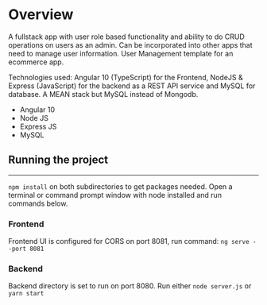 # Overview
A fullstack app with user role based functionality and ability to do CRUD operations on users as an admin.
Can be incorporated into other apps that need to manage user information. User Management template for an ecommerce app.

Technologies used: Angular 10 (TypeScript) for the Frontend, NodeJS & Express (JavaScript) for the backend as a REST API service and MySQL for database. A MEAN stack but MySQL instead of Mongodb.
 - Angular 10
 - Node JS
 - Express JS
 - MySQL

## Running the project
---
```npm install``` on both subdirectories to get packages needed. Open a terminal or command prompt window with node installed and run commands below.

### Frontend
Frontend UI is configured for CORS on port 8081, run command:
 ``` ng serve --port 8081 ```

### Backend
Backend directory is set to run on port 8080. Run either
``` node server.js ```
or
```yarn start ```